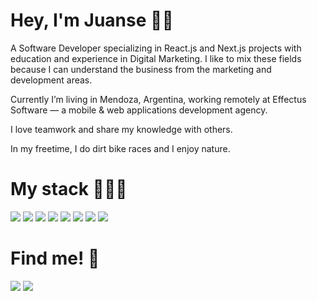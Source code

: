 # Hey, I'm Juanse 👋🏻

A Software Developer specializing in React.js and Next.js projects with education and experience in Digital Marketing. I like to mix these fields because I can understand the business from the marketing and development areas.

Currently I’m living in Mendoza, Argentina, working remotely at Effectus Software — a mobile & web applications development agency.

I love teamwork and share my knowledge with others. 

In my freetime, I do dirt bike races and I enjoy nature. 

# My stack 👨🏼‍💻
<p dir="auto">
    <a target="_blank" rel="noopener noreferrer" href="https://img.shields.io/badge/react-%2320232a.svg?style=for-the-badge&logo=react&logoColor=%2361DAFB"><img src="https://img.shields.io/badge/react-%2320232a.svg?style=for-the-badge&logo=react&logoColor=%2361DAFB" data-canonical-src="https://img.shields.io/badge/React-222222?style=flat&amp;logo=react" style="max-width: 100%;"></a> 
    <a target="_blank" rel="noopener noreferrer" href="https://img.shields.io/badge/Next-black?style=for-the-badge&logo=next.js&logoColor=white"><img src="https://img.shields.io/badge/Next-black?style=for-the-badge&logo=next.js&logoColor=white" data-canonical-src="https://img.shields.io/badge/Next-black?style=for-the-badge&logo=next.js&logoColor=white" style="max-width: 100%;"></a>
    <a target="_blank" rel="noopener noreferrer" href="https://img.shields.io/badge/javascript-%23323330.svg?style=for-the-badge&logo=javascript&logoColor=%23F7DF1E"><img src="https://img.shields.io/badge/javascript-%23323330.svg?style=for-the-badge&logo=javascript&logoColor=%23F7DF1E" data-canonical-src="https://img.shields.io/badge/javascript-%23323330.svg?style=for-the-badge&logo=javascript&logoColor=%23F7DF1E" style="max-width: 100%;"></a>
    <a target="_blank" rel="noopener noreferrer" href="https://img.shields.io/badge/typescript-%23007ACC.svg?style=for-the-badge&logo=typescript&logoColor=white"><img src="https://img.shields.io/badge/typescript-%23007ACC.svg?style=for-the-badge&logo=typescript&logoColor=white" data-canonical-src="https://img.shields.io/badge/typescript-%23007ACC.svg?style=for-the-badge&logo=typescript&logoColor=white" style="max-width: 100%;"></a>
    <a target="_blank" rel="noopener noreferrer" href="https://img.shields.io/badge/git-%23F05033.svg?style=for-the-badge&logo=git&logoColor=white"><img src="https://img.shields.io/badge/git-%23F05033.svg?style=for-the-badge&logo=git&logoColor=white" data-canonical-src="https://img.shields.io/badge/git-%23F05033.svg?style=for-the-badge&logo=git&logoColor=white" style="max-width: 100%;"></a>
    <a target="_blank" rel="noopener noreferrer" href="https://img.shields.io/badge/github-%23121011.svg?style=for-the-badge&logo=github&logoColor=white"><img src="https://img.shields.io/badge/github-%23121011.svg?style=for-the-badge&logo=github&logoColor=white" data-canonical-src="https://img.shields.io/badge/github-%23121011.svg?style=for-the-badge&logo=github&logoColor=white" style="max-width: 100%;"></a>
    <a target="_blank" rel="noopener noreferrer" href="https://img.shields.io/badge/jira-%230A0FFF.svg?style=for-the-badge&logo=jira&logoColor=white"><img src="https://img.shields.io/badge/jira-%230A0FFF.svg?style=for-the-badge&logo=jira&logoColor=white" data-canonical-src="https://img.shields.io/badge/jira-%230A0FFF.svg?style=for-the-badge&logo=jira&logoColor=white" style="max-width: 100%;"></a>
    <a target="_blank" rel="noopener noreferrer" href="https://img.shields.io/badge/figma-%23F24E1E.svg?style=for-the-badge&logo=figma&logoColor=white"><img src="https://img.shields.io/badge/figma-%23F24E1E.svg?style=for-the-badge&logo=figma&logoColor=white" data-canonical-src="https://img.shields.io/badge/figma-%23F24E1E.svg?style=for-the-badge&logo=figma&logoColor=white" style="max-width: 100%;"></a>
</p>

# Find me! 📱
<p dir="auto">
    <a target="_blank" rel="noopener noreferrer" href="mailto: juanseagui@gmail.com"><img src="https://img.shields.io/badge/Gmail-D14836?style=for-the-badge&logo=gmail&logoColor=white" data-canonical-src="https://img.shields.io/badge/Gmail-D14836?style=for-the-badge&logo=gmail&logoColor=white" style="max-width: 100%;"></a>
    <a target="_blank" rel="noopener noreferrer" href="https://www.linkedin.com/in/juanseaguirre/"><img src="https://img.shields.io/badge/linkedin-%230077B5.svg?style=for-the-badge&logo=linkedin&logoColor=white" data-canonical-src="https://img.shields.io/badge/linkedin-%230077B5.svg?style=for-the-badge&logo=linkedin&logoColor=white" style="max-width: 100%;"></a>
</p>
